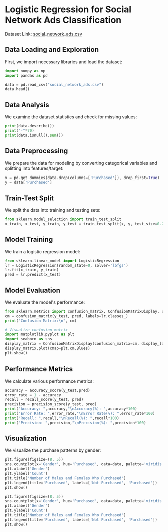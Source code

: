 # Logistic Regression for Social Network Ads Classification

Dataset Link: [social_network_ads.csv](https://github.com/Mahesh899/DSBDALP/blob/main/social_network_ads.csv)

## Data Loading and Exploration

First, we import necessary libraries and load the dataset:

```python
import numpy as np
import pandas as pd

data = pd.read_csv("social_network_ads.csv")
data.head()
```

## Data Analysis

We examine the dataset statistics and check for missing values:

```python
print(data.describe())
print("-"*70)
print(data.isnull().sum())
```

## Data Preprocessing

We prepare the data for modeling by converting categorical variables and splitting into features/target:

```python
x = pd.get_dummies(data.drop(columns=['Purchased']), drop_first=True)
y = data['Purchased']
```

## Train-Test Split

We split the data into training and testing sets:

```python
from sklearn.model_selection import train_test_split
x_train, x_test, y_train, y_test = train_test_split(x, y, test_size=0.25, random_state=42)
```

## Model Training

We train a logistic regression model:

```python
from sklearn.linear_model import LogisticRegression
lr = LogisticRegression(random_state=0, solver='lbfgs')
lr.fit(x_train, y_train)
pred = lr.predict(x_test)
```

## Model Evaluation

We evaluate the model's performance:

```python
from sklearn.metrics import confusion_matrix, ConfusionMatrixDisplay, classification_report, accuracy_score, precision_score, recall_score, f1_score
cm = confusion_matrix(y_test, pred, labels=lr.classes_)
print("Confusion Matrix:\n", cm)
```

```python
# Visualize confusion matrix
import matplotlib.pyplot as plt
import seaborn as sns
display_matrix = ConfusionMatrixDisplay(confusion_matrix=cm, display_labels=lr.classes_)
display_matrix.plot(cmap=plt.cm.Blues)
plt.show()
```

## Performance Metrics

We calculate various performance metrics:

```python
accuracy = accuracy_score(y_test,pred)
error_rate = 1 - accuracy
recall = recall_score(y_test, pred)
precision = precision_score(y_test, pred)
print("Accuracy: ",accuracy,"\nAccuracy(%): ",accuracy*100)
print("Error Rate: ",error_rate,"\nError Rate(%): ",error_rate*100)
print("Recall: ",recall,"\nRecall(%): ",recall*100)
print("Precision: ",precision,"\nPrecision(%): ",precision*100)
```

## Visualization

We visualize the purchase patterns by gender:

```python
plt.figure(figsize=(8, 5))
sns.countplot(x='Gender', hue='Purchased', data=data, palette='viridis')
plt.xlabel('Gender')
plt.ylabel('Count')
plt.title('Number of Males and Females Who Purchased')
plt.legend(title='Purchased', labels=['Not Purchased', 'Purchased'])
plt.show()
```

```python
plt.figure(figsize=(8, 5))
sns.countplot(x='Gender', hue='Purchased', data=data, palette='viridis')
plt.xlabel('Gender')
plt.ylabel('Count')
plt.title('Number of Males and Females Who Purchased')
plt.legend(title='Purchased', labels=['Not Purchased', 'Purchased'])
plt.show()
```
